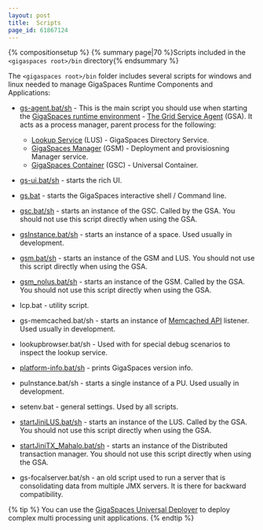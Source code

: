 ```yaml
---
layout: post
title:  Scripts
page_id: 61867124
---
```


{% compositionsetup %}
{% summary page|70 %}Scripts included in the `<gigaspaces root>/bin` directory{% endsummary %}

The `<gigaspaces root>/bin` folder includes several scripts for windows and linux needed to manage GigaSpaces Runtime Components and Applications:

- [gs-agent.bat/sh](./the-grid-service-agent.html) - This is the main script you should use when starting the [GigaSpaces runtime environment](./the-runtime-environment.html) - [The Grid Service Agent](./the-grid-service-agent.html) (GSA). It acts as a process manager, parent process for the following:
    - [Lookup Service](./the-lookup-service.html) (LUS) - GigaSpaces Directory Service.
    - [GigaSpaces Manager](./the-grid-service-manager.html) (GSM) - Deployment and provisiosning Manager service.
    - [GigaSpaces Container](./the-grid-service-container.html) (GSC) - Universal  Container.

- [gs-ui.bat/sh](./gigaspaces-management-center.html) - starts the rich UI.
- [gs.bat](./commands.html) - starts the GigaSpaces interactive shell / Command line.
- [gsc.bat/sh](./the-grid-service-container.html) - starts an instance of the GSC. Called by the GSA. You should not use this script directly when using the GSA.
- [gsInstance.bat/sh](./gsinstance---gigaspaces-cli.html) - starts an instance of a space. Used usually in development.
- [gsm.bat/sh](./the-grid-service-manager.html) - starts an instance of the GSM and LUS. You should not use this script directly when using the GSA.
- [gsm_nolus.bat/sh](./the-grid-service-manager.html) - starts an instance of the GSM. Called by the GSA. You should not use this script directly when using the GSA.
- lcp.bat - utility script.
- gs-memcached.bat/sh - starts an instance of [Memcached API](./memcached-api.html) listener. Used usually in development.
- lookupbrowser.bat/sh - Used with for special debug scenarios to inspect the lookup service.
- [platform-info.bat/sh](./platforminfo---gigaspaces-cli.html) - prints GigaSpaces version info.
- puInstance.bat/sh - starts a single instance of a PU. Used usually in development.
- setenv.bat - general settings. Used by all scripts.
- [startJiniLUS.bat/sh](./startjinilus---gigaspaces-cli.html) - starts an instance of the LUS. Called by the GSA. You should not use this script directly when using the GSA.
- [startJiniTX_Mahalo.bat/sh](./startjinitx_mahalo---gigaspaces-cli.html) - starts an instance of the Distributed transaction manager. You should not use this script directly when using the GSA.
- gs-focalserver.bat/sh - an old script used to run a server that is consolidating data from multiple JMX servers. It is there for backward compatibility.

{% tip %}
You can use the [GigaSpaces Universal Deployer](http://wiki.gigaspaces.com/wiki/display/SBP/Universal+Deployer) to deploy complex multi processing unit applications.
{% endtip %}

